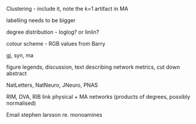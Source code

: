 Clustering - include it, note the k=1 artifact in MA

labelling needs to be bigger

degree distribution - loglog? or linlin?

colour scheme - RGB values from Barry

gj, syn, ma

figure legends, discussion, text describing network metrics, cut down abstract

NatLetters, NatNeuro, JNeuro, PNAS

RIM, DVA, RIB link physical + MA networks
(products of degrees, possibly normalised)

Email stephen larsson re. monoamines

